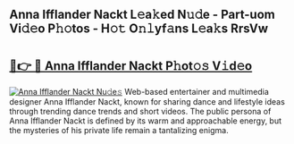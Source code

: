 ## Anna Ifflander Nackt L𝚎a𝚔ed N𝚞𝚍e - Part-uom Vi𝚍𝚎o P𝚑𝚘tos - H𝚘𝚝 O𝚗𝚕yf𝚊ns L𝚎a𝚔s RrsVw

# <h2><a href="http://kf1be7.oniu.top/?m=Anna+Ifflander+Nackt">🔗👉 🔴 Anna Ifflander Nackt P𝚑ot𝚘𝚜 V𝚒d𝚎o</a></h2>

[![Anna Ifflander Nackt Nu𝚍e𝚜](https://i.imgur.com/0qMVB7G.gif)](http://kf1be7.oniu.top/?m=Anna+Ifflander+Nackt)
Web-based entertainer and multimedia designer Anna Ifflander Nackt, known for sharing dance and lifestyle ideas through trending dance trends and short videos. The public persona of Anna Ifflander Nackt is defined by its warm and approachable energy, but the mysteries of his private life remain a tantalizing enigma.  
